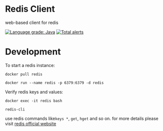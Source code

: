# Redis Client
web-based client for redis

[![Language grade: Java](https://img.shields.io/lgtm/grade/java/g/raychongtk/redis-client.svg?logo=lgtm&logoWidth=18)](https://lgtm.com/projects/g/raychongtk/redis-client/context:java)
[![Total alerts](https://img.shields.io/lgtm/alerts/g/raychongtk/redis-client.svg?logo=lgtm&logoWidth=18)](https://lgtm.com/projects/g/raychongtk/redis-client/alerts/)

# Development
To start a redis instance:

`docker pull redis`

`docker run --name redis -p 6379:6379 -d redis`

Verify redis keys and values:

`docker exec -it redis bash`

`redis-cli`

use redis commands like`keys *`, `get`, `hget` and so on.
for more details please visit <a href="https://redis.io/commands" target="_blank">redis official website</a>
